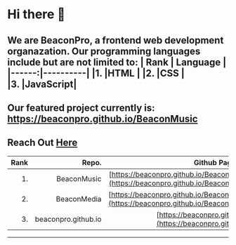 # Hi there 👋
We are BeaconPro, a frontend web development organazation.
Our programming languages include but are not limited to:
|  Rank | Language |
|------:|----------|
|1.     |HTML      |
|2.     |CSS       |  
|3.     |JavaScript|
--------------------
Our featured project currently is:
https://beaconpro.github.io/BeaconMusic
--------------------
Reach Out [Here](mailto:ittybittypancake@outlook.com)
--------------------
| Rank | Repo. | Github Page Link |
| ----: | ----: | ----: |
| 1\. | BeaconMusic | [https://beaconpro.github.io/BeaconMusic](https://beaconpro.github.io/BeaconMusic) |
| 2\. | BeaconMedia | [https://beaconpro.github.io/BeaconMedia](https://beaconpro.github.io/BeaconMedia) |
| 3\. | beaconpro.github.io | [https://beaconpro.github.io](https://beaconpro.github.io) |
---------------------------------------------------------------------------------------------------------------------------------------------------------------------------------

<!--

**Here are some ideas to get you started:**

🙋‍♀️ A short introduction - what is your organization all about?
🌈 Contribution guidelines - how can the community get involved?
👩‍💻 Useful resources - where can the community find your docs? Is there anything else the community should know?
🍿 Fun facts - what does your team eat for breakfast?
🧙 Remember, you can do mighty things with the power of [Markdown](https://docs.github.com/github/writing-on-github/getting-started-with-writing-and-formatting-on-github/basic-writing-and-formatting-syntax)
-->
